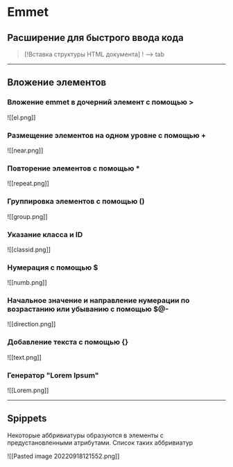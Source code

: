 # Emmet
## Расширение для быстрого ввода кода
> [!Вставка структуры HTML документа]
> ! --> tab

***
## Вложение элементов
### Вложение emmet в дочерний элемент с помощью >
![[el.png]]

### Размещение элементов на одном уровне с помощью +
![[near.png]]

### Повторение элементов с помощью *
![[repeat.png]]

### Группировка элементов с помощью ()
![[group.png]]

### Указание класса и ID
![[classid.png]]

### Нумерация с помощью $
![[numb.png]]

### Начальное значение и направление нумерации по возрастанию или убыванию с помощью $@-
![[direction.png]]

### Добавление текста с помощью {}
![[text.png]]

### Генератор "Lorem Ipsum"
![[Lorem.png]]
***
## Spippets
Некоторые аббривиатуры образуются в элементы с предустановленными атрибутами.
Список таких аббривиатур 

![[Pasted image 20220918121552.png]]